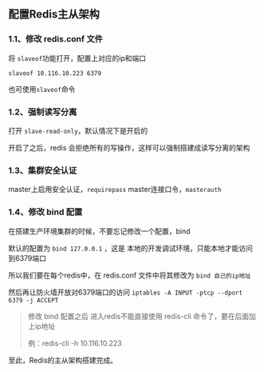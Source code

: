 ## 配置Redis主从架构

### 1.1、修改 redis.conf 文件

将 `slaveof`功能打开，配置上对应的ip和端口

```shell
slaveof 10.116.10.223 6379
```

也可使用`slaveof`命令

### 1.2、强制读写分离

打开 `slave-read-only`，默认情况下是开启的

开启了之后，redis 会拒绝所有的写操作，这样可以强制搭建成读写分离的架构

### 1.3、集群安全认证

master上启用安全认证，`requirepass`
master连接口令，`masterauth`

### 1.4、修改 bind 配置

在搭建生产环境集群的时候，不要忘记修改一个配置，bind

默认的配置为 `bind 127.0.0.1` ，这是 本地的开发调试环境，只能本地才能访问到6379端口

所以我们要在每个redis中，在 redis.conf 文件中将其修改为 `bind 自己的ip地址`

然后再让防火墙开放对6379端口的访问 `iptables -A INPUT -ptcp --dport  6379 -j ACCEPT`

> 修改 bind 配置之后 进入redis不能直接使用 redis-cli 命令了，要在后面加上ip地址
>
> 例：redis-cli -h 10.116.10.223

至此，Redis的主从架构搭建完成。